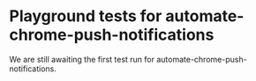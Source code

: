 # Playground tests for automate-chrome-push-notifications
We are still awaiting the first test run for automate-chrome-push-notifications.
